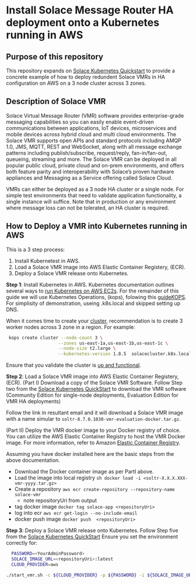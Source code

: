 # Install Solace Message Router HA deployment onto a Kubernetes running in AWS

## Purpose of this repository

This repository expands on [Solace Kubernetes Quickstart](https://github.com/SolaceProducts/solace-kubernetes-quickstart) to provide a concrete example of how to deploy redundent Solace VMRs in HA configuration on AWS on a 3 node cluster across 3 zones.

## Description of Solace VMR

Solace Virtual Message Router (VMR) software provides enterprise-grade messaging capabilities so you can easily enable event-driven communications between applications, IoT devices, microservices and mobile devices across hybrid cloud and multi cloud environments. The Solace VMR supports open APIs and standard protocols including AMQP 1.0, JMS, MQTT, REST and WebSocket, along with all message exchange patterns including publish/subscribe, request/reply, fan-in/fan-out, queueing, streaming and more. The Solace VMR can be deployed in all popular public cloud, private cloud and on-prem environments, and offers both feature parity and interoperability with Solace’s proven hardware appliances and Messaging as a Service offering called Solace Cloud.

VMRs can either be deployed as a 3 node HA cluster or a single node. For simple test environments that need to validate application functionality, a single instance will suffice.
Note that in production or any environment where message loss can not be tolerated, an HA cluster is required.

## How to Deploy a VMR into Kubernetes running in AWS

This is a 3 step process:
1. Install Kubernetest in AWS.
2. Load a Solace VMR image into AWS Elastic Container Registery, (ECR).
3. Deploy a Solace VMR release onto Kubernetes.

**Step 1**: Install Kubernetes in AWS.
Kubernetes documentation outlines several ways to [run Kubernetes on AWS EC2s](https://kubernetes.io/docs/getting-started-guides/aws/). For the remainder of this guide we will use Kubernetes Operations, (kops), folowing this [guideKOPS](https://github.com/kubernetes/kops/blob/master/docs/aws.md).  For simplisity of demonstration, useing .k8s.local and skipped setting up DNS.

When it comes time to create your [cluster](https://github.com/kubernetes/kops/blob/master/docs/aws.md#create-cluster-configuration), recommendation is to create 3 worker nodes across 3 zone in a region.  For example:

```sh
 kops create cluster --node-count 3 \
                    --zones us-east-1a,us-east-1b,us-east-1c \
                    --node-size t2.large \
                    --kubernetes-version 1.8.5  solacecluster.k8s.local
```

Ensure that you validate the cluster is [up and functional](https://github.com/kubernetes/kops/blob/master/docs/aws.md#use-the-cluster).


**Step 2**: Load a Solace VMR image into AWS Elastic Container Registery, (ECR).
(Part I) Download a copy of the Solace VMR Software. Follow Step two from the [Solace Kubernetes QuickStart](https://github.com/SolaceProducts/solace-kubernetes-quickstart#how-to-deploy-a-vmr-onto-kubernetes) to download the VMR software (Community Edition for single-node deployments, Evaluation Edition for VMR HA deployments)

Follow the link in resultant email and it will download a Solace VMR image with a name simular to ```soltr-8.7.0.1030-vmr-evaluation-docker.tar.gz```.

(Part II) Deploy the VMR docker image to your Docker registry of choice. You can utilize the AWS Elastic Container Registry to host the VMR Docker image. For more information, refer to Amazon [Elastic Container Registry](https://docs.aws.amazon.com/AmazonECS/latest/developerguide/Welcome.html).

Assuming you have docker installed here are the basic steps from the above documentation. 
* Download the Docker container image as per PartI above.
* Load the image into local registry ```sh docker load -i <soltr-X.X.X.XXX-vmr-yyyy.tar.gz>```
* Create a repository ```aws ecr create-repository --repository-name solace-vmr```
    * note repositoryUri from output
* tag docker image ```docker tag solace-app <repositoryUri>```
* log into ecr ```aws ecr get-login --no-include-email```
* docker push image ```docker push  <repositoryUri>```

**Step 3**: Deploy a Solace VMR release onto Kubernetes.
Follow Step five from the [Solace Kubernetes QuickStart](https://github.com/SolaceProducts/solace-kubernetes-quickstart#how-to-deploy-a-vmr-onto-kubernetes)
Ensure you set the environment correctly for:
```sh
  PASSWORD=<YourAdminPassword>
  SOLACE_IMAGE_URL=<repositoryUri>:latest
  CLOUD_PROVIDER=aws
```

```sh
./start_vmr.sh -c ${CLOUD_PROVIDER} -p ${PASSWORD} -i ${SOLACE_IMAGE_URL} -v values-examples/small-persist-ha-provisionPvc.yaml
```